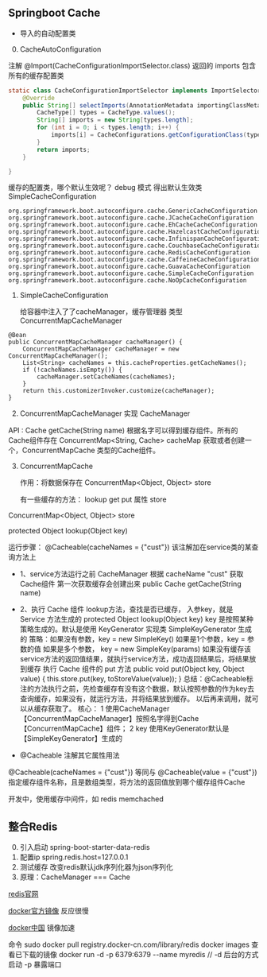 ## Springboot Cache ##

- 导入的自动配置类

0. CacheAutoConfiguration 

注解 @Import(CacheConfigurationImportSelector.class) 返回的 imports 包含所有的缓存配置类

```java
static class CacheConfigurationImportSelector implements ImportSelector {
    @Override
    public String[] selectImports(AnnotationMetadata importingClassMetadata) {
        CacheType[] types = CacheType.values();
        String[] imports = new String[types.length];
        for (int i = 0; i < types.length; i++) {
            imports[i] = CacheConfigurations.getConfigurationClass(types[i]);
        }
        return imports;
    }

}
```

缓存的配置类，哪个默认生效呢？ debug 模式 得出默认生效类 SimpleCacheConfiguration

```
org.springframework.boot.autoconfigure.cache.GenericCacheConfiguration
org.springframework.boot.autoconfigure.cache.JCacheCacheConfiguration
org.springframework.boot.autoconfigure.cache.EhCacheCacheConfiguration
org.springframework.boot.autoconfigure.cache.HazelcastCacheConfiguration
org.springframework.boot.autoconfigure.cache.InfinispanCacheConfiguration
org.springframework.boot.autoconfigure.cache.CouchbaseCacheConfiguration
org.springframework.boot.autoconfigure.cache.RedisCacheConfiguration
org.springframework.boot.autoconfigure.cache.CaffeineCacheConfiguration
org.springframework.boot.autoconfigure.cache.GuavaCacheConfiguration
org.springframework.boot.autoconfigure.cache.SimpleCacheConfiguration
org.springframework.boot.autoconfigure.cache.NoOpCacheConfiguration
```

1. SimpleCacheConfiguration
    
    给容器中注入了了cacheManager，缓存管理器 类型 ConcurrentMapCacheManager
```
@Bean
public ConcurrentMapCacheManager cacheManager() {
    ConcurrentMapCacheManager cacheManager = new ConcurrentMapCacheManager();
    List<String> cacheNames = this.cacheProperties.getCacheNames();
    if (!cacheNames.isEmpty()) {
        cacheManager.setCacheNames(cacheNames);
    }
    return this.customizerInvoker.customize(cacheManager);
}
```
2. ConcurrentMapCacheManager 实现 CacheManager

API :
Cache getCache(String name) 
    根据名字可以得到缓存组件。所有的Cache组件存在 ConcurrentMap<String, Cache> cacheMap
    获取或者创建一个，ConcurrentMapCache 类型的Cache组件。
    
3. ConcurrentMapCache
    
    作用：将数据保存在 ConcurrentMap<Object, Object> store

    有一些缓存的方法： lookup get put 属性 store
    
ConcurrentMap<Object, Object> store    

protected Object lookup(Object key)

运行步骤：
@Cacheable(cacheNames = {"cust"})  该注解加在service类的某查询方法上
- 1、service方法运行之前 CacheManager 根据 cacheName "cust" 获取 Cache组件 第一次获取缓存会创建出来
    public Cache getCache(String name)
- 2、执行 Cache 组件 lookup方法，查找是否已缓存， 入参key，就是 Service 方法生成的
    protected Object lookup(Object key) 
    key 是按照某种策略生成的。默认是使用 KeyGenerator 实现类 SimpleKeyGenerator 生成的
        策略：如果没有参数，key = new SimpleKey()
             如果是1个参数，key = 参数的值
             如果是多个参数， key = new SimpleKey(params)
    如果没有缓存该service方法的返回值结果，就执行service方法，成功返回结果后，将结果放到缓存
    执行 Cache 组件的 put 方法
    public void put(Object key, Object value) {
        this.store.put(key, toStoreValue(value));
    }
总结：@Cacheable标注的方法执行之前，先检查缓存有没有这个数据，默认按照参数的作为key去查询缓存，如果没有，就运行方法，并将结果放到缓存。
    以后再来调用，就可以从缓存获取了。
核心：
  1 使用CacheManager【ConcurrentMapCacheManager】按照名字得到Cache【ConcurrentMapCache】组件；
  2 key 使用KeyGenerator默认是【SimpleKeyGenerator】生成的
  
- @Cacheable 注解其它属性用法

@Cacheable(cacheNames = {"cust"})  等同与 @Cacheable(value = {"cust"}) 
    指定缓存组件名称，且是数组类型，将方法的返回值放到哪个缓存组件Cache


开发中，使用缓存中间件，如 redis memchached

## 整合Redis ##

0. 引入启动 spring-boot-starter-data-redis
1. 配置ip spring.redis.host=127.0.0.1
2. 测试缓存 改变redis默认jdk序列化器为json序列化
3. 原理：CacheManager === Cache 


[redis官网](http://www.redis.cn/)

[docker官方镜像](https://hub.docker.com/) 反应很慢

[docker中国](http://www.docker-cn.com/) 镜像加速

命令
sudo docker pull registry.docker-cn.com/library/redis
docker images 查看已下载的镜像
docker run -d -p 6379:6379 --name myredis     // -d 后台的方式启动 -p 暴露端口    
